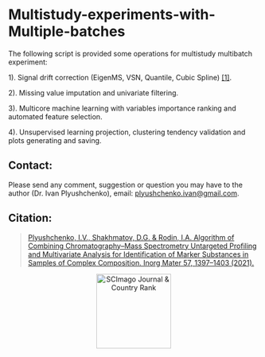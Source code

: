 # Multistudy-experiments-with-Multiple-batches

The following script is provided some operations for multistudy multibatch experiment:

1). Signal drift correction (EigenMS, VSN, Quantile, Cubic Spline) [[1]](https://academic.oup.com/nar/article/45/W1/W162/3835313).

2). Missing value imputation and univariate filtering.

3). Multicore machine learning with variables importance ranking and automated feature selection.

4). Unsupervised learning projection, clustering tendency validation and plots generating and saving.

## Contact:
Please send any comment, suggestion or question you may have to the author (Dr. Ivan Plyushchenko), email: plyushchenko.ivan@gmail.com.

## Citation:
> [Plyushchenko, I.V., Shakhmatov, D.G. & Rodin, I.A. Algorithm of Combining Chromatography–Mass Spectrometry Untargeted Profiling and Multivariate Analysis for Identification of Marker Substances in Samples of Complex Composition. Inorg Mater 57, 1397–1403 (2021).](https://doi.org/10.1134/S0020168521140089)

<p align="center">
  <a href="https://www.scimagojr.com/journalsearch.php?q=25268&amp;tip=sid&amp;exact=no" title="SCImago Journal &amp; Country Rank"><img border="0" src="https://www.scimagojr.com/journal_img.php?id=25268" alt="SCImago Journal &amp; Country Rank" width="150" height="150" /></a>
</p>
